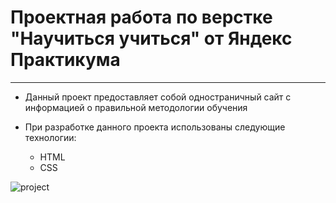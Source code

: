 # Проектная работа по верстке "Научиться учиться" от Яндекс Практикума #
____

* Данный проект предоставляет собой одностраничный сайт с информацией о правильной методологии обучения

* При разработке данного проекта использованы следующие технологии:
  * HTML
  * CSS

![project](https://img.freepik.com/free-vector/creative-hacker-logo-template_23-2149212791.jpg?w=996&t=st=1669242224~exp=1669242824~hmac=3854b530d6dee38bf8573fed4bb4d625a33423dc04a699ba8cec0d3a91ca4109)
